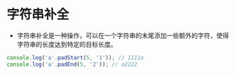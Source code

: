 # 字符串补全

- 字符串补全是一种操作，可以在一个字符串的末尾添加一些额外的字符，使得字符串的长度达到特定的目标长度。

```js
console.log('a'.padStart(5, '1')); // 1111a
console.log('a'.padEnd(5, '2')); // a2222
```